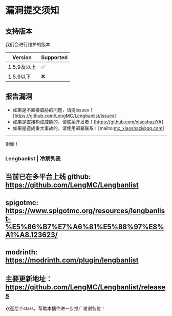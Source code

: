 # 漏洞提交须知

## 支持版本
我们会进行维护的版本

| Version | Supported          |
| ------- | ------------------ |
| 1.5.9及以上   | :white_check_mark: |
| 1.5.9以下   | :x:                |

## 报告漏洞

 - 如果是不直接威胁的问题，请提lssues！[https://github.com/LengMC/Lengbanlist/issues]
 - 如果是直接构成威胁的，请联系开发者！[https://github.com/xiaoshaziYA]
 - 如果是造成重大事故的，请使用邮箱联系！[mailto:mc_xiaoshazi@qq.com]
---
谢谢！
### Lengbanlist | 冷禁列表
当前已在多平台上线
github:
https://github.com/LengMC/Lengbanlist
---
spigotmc:
https://www.spigotmc.org/resources/lengbanlist-%E5%86%B7%E7%A6%81%E5%88%97%E8%A1%A8.123623/
---
modrinth:
https://modrinth.com/plugin/lengbanlist
---
主要更新地址：
https://github.com/LengMC/Lengbanlist/releases
---
欢迎给个stars，帮助本插件进一步推广谢谢各位！
